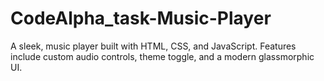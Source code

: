 # CodeAlpha_task-Music-Player
A sleek, music player built with HTML, CSS, and JavaScript. Features include custom audio controls, theme toggle, and a modern glassmorphic UI.
